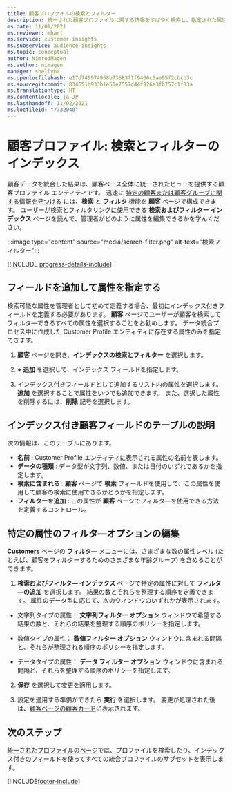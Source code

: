 ```yaml
---
title: 顧客プロファイルの検索とフィルター
description: 統一された顧客プロファイルに関する情報をすばやく検索し、指定された属性をフィルタ―します。
ms.date: 11/01/2021
ms.reviewer: mhart
ms.service: customer-insights
ms.subservice: audience-insights
ms.topic: conceptual
author: NimrodMagen
ms.author: nimagen
manager: shellyha
ms.openlocfilehash: e17d745974958b73683f1f9406c5ae95f2cbcb3c
ms.sourcegitcommit: 834651b933b1e50e7557d44f926a3fb757c1f83a
ms.translationtype: HT
ms.contentlocale: ja-JP
ms.lasthandoff: 11/02/2021
ms.locfileid: "7732040"
---
```

# <a name="customer-profiles-search--filter-index"></a>顧客プロファイル: 検索とフィルターのインデックス

顧客データを統合した結果は、顧客ベース全体に統一されたビューを提供する顧客プロファイル エンティティです。 迅速に [特定の顧客または顧客グループに関する情報を見つける](customer-profiles.md) には、**検索** と **フィルタ** 機能を **顧客** ページで構成できます。 ユーザーが検索とフィルタリングに使用できる **検索およびフィルター インデックス** ページを読んで、管理者がどのように属性を編集できるかを学んください。

   :::image type="content" source="media/search-filter.png" alt-text="検索フィルター":::

[!INCLUDE [progress-details-include](../includes/progress-details-pane.md)]

## <a name="add-fields-and-specify-attributes"></a>フィールドを追加して属性を指定する

検索可能な属性を管理者として初めて定義する場合、最初にインデックス付きフィールドを定義する必要があります。 **顧客** ページでユーザーが顧客を検索してフィルタ―できるすべての属性を選択することをお勧めします。 データ統合プロセス中に作成した Customer Profile エンティティに存在する属性のみを指定できます。

1. **顧客** ページを開き、**インデックスの検索とフィルター** を選択します。

2. **+ 追加** を選択して、インデックス フィールドを指定します。

3. インデックス付きフィールドとして追加するリスト内の属性を選択します。 **追加** を選択することで属性をいつでも追加できます。 また、選択した属性を削除するには、**削除** 記号を選択します。

## <a name="explore-the-indexed-customer-fields-table"></a>インデックス付き顧客フィールドのテーブルの説明

次の情報は、このテーブルにあります。

- **名前** : Customer Profile エンティティに表示される属性の名前を表します。
- **データの種類** : データ型が文字列、数値、または日付のいずれであるかを指定します。
- **検索に含まれる** : **顧客** ページで **検索** フィールドを使用して、この属性を使用して顧客の検索に使用できるかどうかを指定します。
- **フィルターを追加** : この属性が **顧客** ページでフィルタ―を使用できる方法を定義するコントロール。

## <a name="editing-filtering-options-for-a-given-attribute"></a>特定の属性のフィルタ―オプションの編集

**Customers** ページの **フィルタ―** メニューには、さまざまな数の属性レベル (たとえば、顧客をフィルターするためのさまざまな年齢グループ) を含めることができます。

1.  **検索およびフィルタ― インデックス** ページで特定の属性に対して **フィルタ―の追加** を選択します。 結果の数とそれらを整理する順序を定義できます。 属性のデータ型に応じて、次のウィンドウのいずれかが表示されます。

- 文字列タイプの属性： **文字列フィルター オプション** ウィンドウで希望する結果の数と、それらの結果を整理する順序のポリシーを指定します。

- 数値タイプの属性： **数値フィルター オプション** ウィンドウに含まれる間隔と、それらが整理される順序のポリシーを指定します。

- データタイプの属性： **データ フィルター オプション** ウィンドウに含まれる間隔と、それらを整理する順序のポリシーを指定します。

2. **保存** を選択して変更を適用します。

3. 設定を適用する準備ができたら **実行** を選択します。 変更が処理された後は、[顧客ページの顧客カード](customer-profiles.md)に表示されます。 

## <a name="next-steps"></a>次のステップ

[統一されたプロファイルのページ](customer-profiles.md)では、プロファイルを検索したり、インデックス付きのフィールドを使ってすべての統合プロファイルのサブセットを表示します。


[!INCLUDE[footer-include](../includes/footer-banner.md)]
